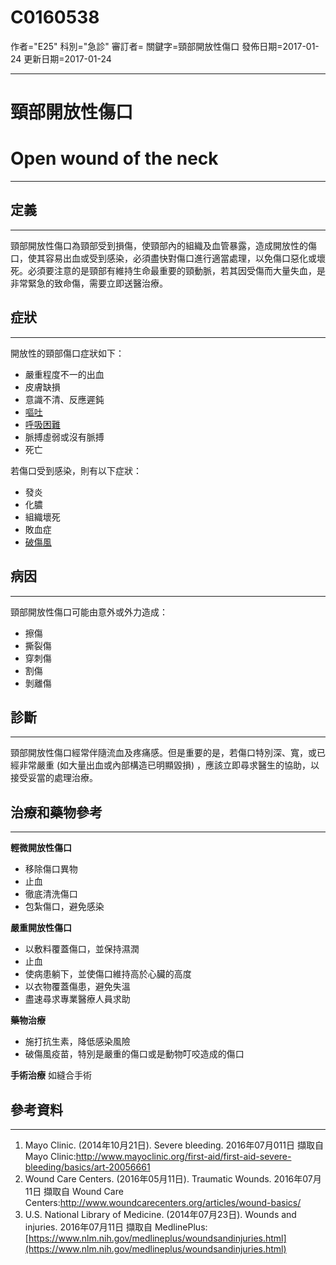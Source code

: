 # C0160538
作者="E25"
科別="急診"
審訂者=
關鍵字=頸部開放性傷口
發佈日期=2017-01-24
更新日期=2017-01-24

----------
# 頸部開放性傷口
# Open wound of the neck
----------
## 定義
----------

頸部開放性傷口為頸部受到損傷，使頸部內的組織及血管暴露，造成開放性的傷口，使其容易出血或受到感染，必須盡快對傷口進行適當處理，以免傷口惡化或壞死。必須要注意的是頸部有維持生命最重要的頸動脈，若其因受傷而大量失血，是非常緊急的致命傷，需要立即送醫治療。

## 症狀
----------

開放性的頸部傷口症狀如下：

- 嚴重程度不一的出血
- 皮膚缺損
- 意識不清、反應遲鈍
- [嘔吐](C0042963)
- [呼吸困難](C0013404)
- 脈搏虛弱或沒有脈搏
- 死亡

若傷口受到感染，則有以下症狀：

- 發炎
- 化膿
- 組織壞死
- 敗血症
- [破傷風](C0039614)
## 病因
----------

頸部開放性傷口可能由意外或外力造成：

- 擦傷
- 撕裂傷
- 穿刺傷
- 割傷
- 剝離傷
## 診斷
----------

頸部開放性傷口經常伴隨流血及疼痛感。但是重要的是，若傷口特別深、寬，或已經非常嚴重 (如大量出血或內部構造已明顯毀損) ，應該立即尋求醫生的協助，以接受妥當的處理治療。

## 治療和藥物參考
----------

**輕微開放性傷口**

- 移除傷口異物
- 止血
- 徹底清洗傷口
- 包紮傷口，避免感染

**嚴重開放性傷口**

- 以敷料覆蓋傷口，並保持濕潤
- 止血
- 使病患躺下，並使傷口維持高於心臟的高度
- 以衣物覆蓋傷患，避免失溫
- 盡速尋求專業醫療人員求助

**藥物治療**

- 施打抗生素，降低感染風險
- 破傷風疫苗，特別是嚴重的傷口或是動物叮咬造成的傷口

**手術治療**
如縫合手術

## 參考資料
----------
1. Mayo Clinic. (2014年10月21日). Severe bleeding. 2016年07月011日 擷取自 Mayo Clinic:http://www.mayoclinic.org/first-aid/first-aid-severe-bleeding/basics/art-20056661
2. Wound Care Centers. (2016年05月11日). Traumatic Wounds. 2016年07月11日 擷取自 Wound Care Centers:http://www.woundcarecenters.org/articles/wound-basics/
3. U.S. National Library of Medicine. (2014年07月23日). Wounds and injuries. 2016年07月11日 擷取自 MedlinePlus:[https://www.nlm.nih.gov/medlineplus/woundsandinjuries.html](https://www.nlm.nih.gov/medlineplus/woundsandinjuries.html)
## 

